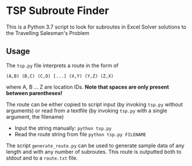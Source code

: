 # TSP Subroute Finder

This is a Python 3.7 script to look for subroutes in Excel Solver solutions to 
the Travelling Salesman's Problem

## Usage

The `tsp.py` file interprets a route in the form of

	(A,B) (B,C) (C,D) [...] (X,Y) (Y,Z) (Z,X)
	
where A, B ... Z are location IDs. **Note that spaces are only present between parentheses!**

The route can be either copied to script input (by invoking `tsp.py` without arguments) or read from a textfile (by invoking `tsp.py` with a single argument, the filename)

- Input the string manually: `python tsp.py`
- Read the route string from file `python tsp.py FILENAME`

The script `generate_route.py` can be used to generate sample data of any length and with any number of subroutes. This route is outputted both to stdout and to a `route.txt` file.
